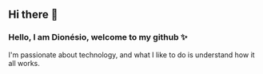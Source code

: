 ## Hi there 👋

### Hello, I am Dionésio, welcome to my github ✨

I'm passionate about technology, and what I like to do is understand how it all works.
<br>
<br>
